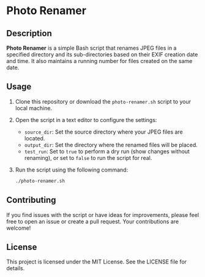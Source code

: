 # Photo Renamer

## Description

**Photo Renamer** is a simple Bash script that renames JPEG files in a specified directory and its sub-directories based on their EXIF creation date and time. It also maintains a running number for files created on the same date.

## Usage

1. Clone this repository or download the `photo-renamer.sh` script to your local machine.

2. Open the script in a text editor to configure the settings:

   - `source_dir`: Set the source directory where your JPEG files are located.
   - `output_dir`: Set the directory where the renamed files will be placed.
   - `test_run`: Set to `true` to perform a dry run (show changes without renaming), or set to `false` to run the script for real.

3. Run the script using the following command:

   ```bash
   ./photo-renamer.sh


## Contributing

If you find issues with the script or have ideas for improvements, please feel free to open an issue or create a pull request. Your contributions are welcome!

## License

This project is licensed under the MIT License. See the LICENSE file for details.

